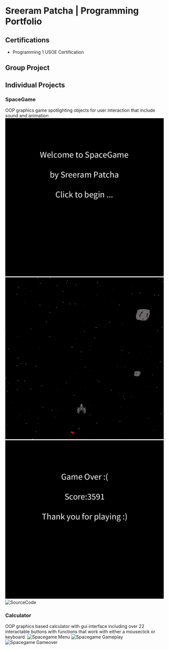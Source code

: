 # Sreeram Patcha | Programming Portfolio

## Certifications
* Programming 1 USOE Certification

## Group Project

## Individual Projects

### SpaceGame
OOP graphics game spotlighting objects for user interaction that include sound and animation
![Spacegame Menu](https://github.com/afdfadfsadffsd/programmingportfolio/blob/main/images/SG1.png?raw=true)
![Spacegame Gameplay](https://github.com/afdfadfsadffsd/programmingportfolio/blob/main/images/SG3.png?raw=true)
![Spacegame Gameover](https://github.com/afdfadfsadffsd/programmingportfolio/blob/main/images/SG2.png?raw=true)
![SourceCode]()

### Calculator
OOP graphics based calculator with gui interface including over 22 interactable buttons with functions that work with either a mouseclick or keyboard.
![Spacegame Menu]()
![Spacegame Gameplay]()
![Spacegame Gameover]()
